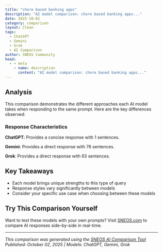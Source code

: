 ```yaml
---
title: "chore based banking apps"
description: "AI model comparison: chore based banking apps..."
date: 2025-10-02
category: comparison
layout: Clean
tags:
  - ChatGPT
  - Gemini
  - Grok
  - AI Comparison
author: SNEOS Community
head:
  - - meta
    - name: description
      content: "AI model comparison: chore based banking apps..."
---
```


<ChatComparison
  title="chore based banking apps"
  prompt="chore based banking apps"
  :responses='{"ChatGPT": "Chore-based banking apps focus on helping users manage their finances through gamification and task-oriented features. These apps often allow users to set up and complete financial \"chores\" or tasks that can help them save money, reduce spending, or achieve financial goals. Here are some notable examples of chore-based banking apps:\n\n1. **Qapital**: This app allows users to create savings goals and set up rules to automate savings based on certain actions or \"chores.\" For example, you can set a rule to save a dollar every time you make a purchase, or round up your purchases to the nearest dollar and save the difference.\n\n2. **Chime**: Although primarily a mobile banking app, Chime offers features like automatic savings that can act like chores. Users can set up methods to save small amounts of money automatically, such as rounding up transactions or saving a percentage of each paycheck.\n\n3. **Digit**: This app analyzes your spending habits and automatically saves small amounts of money for you. Users can set monthly savings goals, and Digit helps by making small, regular savings \"chores\" seamlessly integrated into their financial routine.\n\n4. **Acorns**: Acorns helps users save and invest by rounding up transactions to the nearest dollar and investing the spare change. It encourages users to engage in micro-investing and can be considered chore-like in its automatic nature.\n\n5. **YNAB (You Need A Budget)**: While primarily a budgeting app, YNAB emphasizes proactive budgeting practices, encouraging users to define their spending categories and assign every dollar a job. Users can create \"chores\" around budgeting practices to help enhance their financial literacy and management.\n\n6. **PocketGuard**: This app helps you keep track of how much disposable income you have after bills, goals, and necessities are accounted for. You can set financial chores to stay under budget, such as limiting dining out or spending on entertainment.\n\n7. **Level Money**: Although it has been less active lately, Level Money was designed to help you see how much money you can spend on a daily basis and can encourage users to commit to \"chores\" that keep them within budget.\n\n8. **Mint**: Like YNAB, Mint is a comprehensive budgeting and tracking app where users can create financial chores related to budgeting, tracking expenses, and setting savings goals.\n\n9. **GoodBudget**: This envelope budgeting app allows users to set envelopes for different spending categories. You can get creative with chore-like tasks to help spend less and save more.\n\n10. **Budge**: Budge helps users create personalized savings challenges that feel like chores, gamifying the process of saving.\n\nThese apps can be effective in making financial management feel more like a game or a series of manageable tasks, helping users develop better budgeting and saving habits. Always consider choosing an app that fits your financial goals and needs.", "Gemini": "Chore-based banking apps are designed to help parents teach their children about money management by tying chores to allowance and providing tools for saving, spending, and sometimes even investing. Here\u0027s a breakdown of what they are, how they work, and some popular examples:\n\n**What are Chore-Based Banking Apps?**\n\nThese apps are essentially digital banking platforms with features specifically tailored for kids and teens. They usually involve:\n\n* **Parent Accounts:** Parents have a primary account linked to their existing bank account.\n* **Child Accounts:** Parents create sub-accounts for their children.\n* **Allowance Automation:** Parents can set up recurring allowances to be automatically transferred to their children\u0027s accounts.\n* **Chore Tracking:** Parents can assign chores with specific monetary values. Children mark chores as complete, and parents approve them, triggering the payment.\n* **Debit Cards:** Many apps offer prepaid debit cards for kids, allowing them to spend their money responsibly. These cards often come with parental controls.\n* **Spending Limits and Controls:** Parents can set spending limits, restrict spending categories (e.g., no alcohol or gambling), and receive notifications about their child\u0027s spending.\n* **Savings Goals:** Children can set savings goals within the app and track their progress.\n* **Educational Resources:** Some apps include educational content about financial literacy, budgeting, and investing.\n* **Investing (Sometimes):** A few apps offer opportunities for kids to learn about and start investing, often with fractional shares.\n\n**How They Work:**\n\n1. **Setup:** Parents sign up for the service, link their bank account, and create profiles for their children.\n2. **Chores and Allowance:** Parents assign chores with specific values and set up a recurring allowance schedule (weekly, bi-weekly, etc.).\n3. **Task Completion:** Children complete chores and mark them as \u0022done\u0022 in the app.\n4. **Parent Approval:** Parents review the completed chores and approve payment.\n5. **Funds Transfer:** The agreed-upon payment is transferred from the parent\u0027s account to the child\u0027s account.\n6. **Spending \u0026 Saving:** Children can use their debit card to make purchases (within parental limits) or save their money towards goals.\n7. **Tracking \u0026 Monitoring:** Parents can track their child\u0027s spending, savings, and chore completion through the app.\n\n**Benefits:**\n\n* **Financial Literacy:** Teaches children about earning, saving, spending, and managing money.\n* **Responsibility:** Encourages responsibility by linking chores to earnings.\n* **Convenience:** Eliminates the need for physical cash and simplifies allowance payments.\n* **Parental Control:** Provides parents with tools to monitor and control their children\u0027s spending habits.\n* **Real-World Experience:** Gives kids experience using debit cards and managing a bank account in a safe and controlled environment.\n* **Transparency:** Creates transparency for both parents and children regarding chores, allowance, and spending.\n* **Savings Habits:** Encourages early savings habits and goal setting.\n\n**Potential Drawbacks:**\n\n* **Cost:** Most of these apps charge monthly or annual fees.\n* **Screen Time:** Reliance on devices can increase screen time.\n* **Privacy Concerns:** Data security is a concern when sharing financial information.\n* **Over-Reliance on Technology:** Kids may miss out on learning about physical cash transactions.\n* **Potential for Conflict:** Disagreements about chores or allowance can still arise.\n* **Not a Replacement for Teaching:** These apps are tools to supplement financial education, not replace it. Parents still need to have conversations with their children about money.\n\n**Popular Chore-Based Banking Apps:**\n\nHere are some popular options, with a brief overview of their features:\n\n* **Greenlight:** One of the most popular. Offers debit cards, chore tracking, parental controls, savings goals, and educational resources. Offers an investing platform with parental approval required for trades. Subscription-based.\n* **GoHenry:** Another well-known option with similar features to Greenlight. Focuses on financial education and offers a learning platform called \u0022Money Missions.\u0022 Subscription-based.\n* **BusyKid:** Emphasizes earning, saving, spending, and investing. Offers debit cards, chore management, and investment features. Subscription-based.\n* **FamZoo:** Highly customizable and allows for virtual accounts for different purposes (spending, saving, giving). Offers debit cards and chore tracking. Subscription-based.\n* **Step:** Combines banking with a rewards program. Offers a secured credit card to help teens build credit. Subscription-based.\n* **Current:** Offers spending cards for teens, chore management, and savings goals. Subscription-based.\n* **Acorns Early:** Aims to teach investing from a young age. Invests spare change for kids through custodial accounts. Subscription-based.\n\n**Things to Consider When Choosing an App:**\n\n* **Age of your children:** Some apps are better suited for younger children, while others are designed for teenagers.\n* **Features:** Consider which features are most important to you, such as chore tracking, debit cards, savings goals, or investing.\n* **Cost:** Compare the monthly or annual fees of different apps.\n* **Parental controls:** Make sure the app offers the level of control you need to monitor your child\u0027s spending.\n* **Security:** Research the app\u0027s security measures to protect your financial information.\n* **User reviews:** Read reviews from other parents to see what they like and dislike about the app.\n* **Debit Card Fees:** Be sure to check for any fees associated with debit card usage, such as ATM fees or foreign transaction fees.\n\n**In Conclusion:**\n\nChore-based banking apps can be valuable tools for teaching kids about money management and responsibility. Carefully consider your needs and choose an app that fits your family\u0027s values and financial goals. Remember to supplement the app with open conversations about money.\n", "Grok": "Chore-based banking apps are digital tools that combine financial education with task management, often targeting families with children or teenagers. These apps allow parents to assign chores or tasks to their kids, link them to monetary rewards or allowances, and help teach financial responsibility through saving, spending, and sometimes investing features. Below are some popular chore-based banking apps and their key features:\n\n### 1. Greenlight\n- **Overview**: Greenlight is a debit card and banking app for kids with parental controls, often integrated with chore management.\n- **Features**:\n - Assign chores and set up automatic allowance payments when tasks are completed.\n - Parents can monitor spending and set limits on where and how much kids can spend.\n - Savings goals and financial education tools for kids.\n - Options to invest allowance money (with parental approval).\n- **Target Audience**: Families with kids and teens.\n- **Pricing**: Monthly subscription fee (varies by plan, starting around $4.99/month).\n\n### 2. BusyKid\n- **Overview**: BusyKid is a chore and allowance app linked to a debit card, focusing on teaching kids financial literacy through earning, saving, and giving.\n- **Features**:\n - Assign chores with monetary value; kids earn money upon completion.\n - Kids can split earnings into spend, save, and give categories.\n - Includes a prepaid debit card for spending.\n - Investment options through the app for older kids.\n- **Target Audience**: Kids aged 5-17.\n- **Pricing**: Annual or monthly subscription (around $4/month or $38/year).\n\n### 3. Bankaroo\n- **Overview**: Bankaroo is a virtual bank and chore-tracking app designed to teach kids about money management without a physical debit card.\n- **Features**:\n - Parents can set up chores and link them to virtual allowances.\n - Kids track earnings and savings in a virtual account.\n - Focuses on goal-setting for purchases or savings.\n - No real money transactions\u2014purely educational.\n- **Target Audience**: Younger children (ages 5-13).\n- **Pricing**: Free basic version; premium features may require a fee (around $2.99/month).\n\n### 4. PiggyBot\n- **Overview**: PiggyBot is a digital piggy bank app that helps kids manage allowances and chore earnings with a fun, gamified interface.\n- **Features**:\n - Assign chores and track allowance earnings.\n - Kids can set savings goals and visualize progress.\n - Parents can approve or adjust earnings and spending.\n - No debit card\u2014focuses on virtual money management.\n- **Target Audience**: Younger kids (ages 6-12).\n- **Pricing**: Free with optional in-app purchases.\n\n### 5. GoHenry\n- **Overview**: GoHenry offers a debit card for kids with chore and allowance tracking, emphasizing financial independence under parental supervision.\n- **Features**:\n - Assign tasks/chores and automate payments for completed work.\n - Real-time spending notifications for parents.\n - Customizable spending limits and merchant restrictions.\n - Savings goals and money missions (financial education).\n- **Target Audience**: Kids and teens (ages 6-18).\n- **Pricing**: Monthly fee (around $3.99 per child).\n\n### Benefits of Chore-Based Banking Apps:\n- **Financial Literacy**: Teach kids the value of earning, saving, and spending responsibly.\n- **Task Management**: Encourage responsibility by linking chores to rewards.\n- **Parental Control**: Allow parents to oversee spending and instill good habits.\n- **Convenience**: Automate allowance payments and reduce the need for cash.\n\n### Things to Consider:\n- **Fees**: Many apps charge monthly or annual subscription fees, so evaluate cost vs. value.\n- **Age Appropriateness**: Some apps are better for younger kids (virtual money) while others suit teens (debit cards).\n- **Privacy \u0026 Security**: Ensure the app complies with data protection laws (e.g., COPPA in the U.S.) since it involves financial information.\n- **Engagement**: Look for apps with gamified features or interfaces that keep kids motivated.\n\nIf you\u0027re looking for a specific recommendation, let me know your needs (e.g., age of the child, budget, or focus on real vs. virtual money), and I can narrow it down! Alternatively, if you\u0027re interested in building a similar app or exploring a niche feature, I can brainstorm ideas or technical aspects with you."}' 
  published-date="09:09"
/>

## Analysis

This comparison demonstrates the different approaches each AI model takes when responding to the same prompt. Here are the key differences observed:

### Response Characteristics

**ChatGPT**: Provides a concise response with 1 sentences. 

**Gemini**: Provides a direct response with 76 sentences. 

**Grok**: Provides a direct response with 63 sentences. 

## Key Takeaways

- Each model brings unique strengths to this type of query
- Response styles vary significantly between models
- Consider your specific use case when choosing between these models

## Try This Comparison Yourself

Want to test these models with your own prompts? Visit [SNEOS.com](https://sneos.com) to compare AI responses side-by-side in real-time.

---

*This comparison was generated using the [SNEOS AI Comparison Tool](https://sneos.com)*
*Published: October 02, 2025 | Models: ChatGPT, Gemini, Grok*
